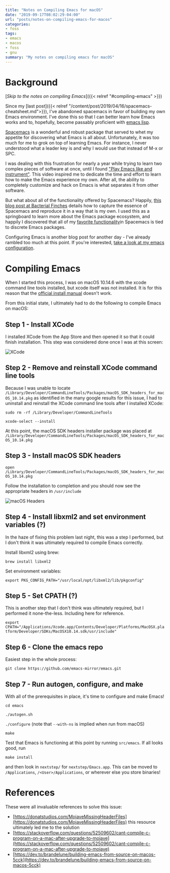 ```yaml
---
title: "Notes on Compiling Emacs for macOS"
date: "2019-09-17T08:02:29-04:00"
url: "posts/notes-on-compiling-emacs-for-macos"
categories:
- foss
tags:
- emacs
- macos
- foss
- gnu
summary: "My notes on compiling emacs for macOS"
---
```


# Background

[*Skip to the notes on compiling Emacs*]({{< relref "#compiling-emacs" >}})

Since my [last post]({{< relref
 "/content/post/2019/04/16/spacemacs-cheatsheet.md">}}),
I've abandoned spacemacs in favor of building my own Emacs
environment. I've done this so that I can better learn how Emacs works
and to, hopefully, become passably proficient with [emacs
lisp](https://www.gnu.org/software/emacs/manual/html_node/elisp/
"Emacs Lisp Reference Manual ").

[Spacemacs](https://spacemacs.org "Spacemacs") is a wonderful and
robust package that served to whet my appetite for discovering what
Emacs is all about. Unfortunately, it was too much for me to grok on
top of learning Emacs. For instance, I never understood what a leader
key is and why I would use that instead of M-x or SPC.

I was dealing with this frustration for nearly a year while trying to
learn two complex pieces of software at once, until I found ["Play
Emacs like and
instrument"](https://www.youtube.com/watch?v=gfZDwYeBlO4 "Play Emacs
like an instrument"). This video inspired me to dedicate the time and
effort to learn how to make the Emacs experience my own. After all,
the ability to completely customize and hack on Emacs is what
separates it from other software.

But what about all of the functionality offered by Spacemacs? Happily,
[this blog post at Bacterial
Finches](https://sam217pa.github.io/2016/08/30/how-to-make-your-own-spacemacs/
"Bacterial Finches blog") details how to capture the essence of
Spacemacs and reproduce it in a way that is my own. I used this as a
springboard to learn more about the Emacs package ecosystem, and
happily I discovered that all of my [favorite
functionality](https://github.com/chrislockard/dotfiles/blob/master/configuration.org#essentials
"Packages essential to my Emacs experience")in Spacemacs is tied to
discrete Emacs packages.

Configuring Emacs is another blog post for another day - I've already
rambled too much at this point. If you're interested, [take a look at
my emacs
configuration](https://github.com/chrislockard/dotfiles/blob/master/configuration.org#essentials
"my emacs configuration").

# Compiling Emacs

When I started this process, I was on macOS 10.14.6 with the xcode
command line tools installed, but xcode itself was not installed. It
is for this reason that the [official install
manual](https://github.com/emacs-mirror/emacs/blob/master/nextstep/INSTALL
"official emacs install manual for macOS") doesn't work.

From this initial state, I ultimately had to do the following to
compile Emacs on macOS:

## Step 1 - Install XCode

I installed XCode from the App Store and then opened it so that it
could finish installation. This step was considered done once I was at
this screen:

![XCode](/images/2019/09-17-1.png)

## Step 2 - Remove and reinstall XCode command line tools

Because I was unable to locate
`/Library/Developer/CommandLineTools/Packages/macOS_SDK_headers_for_macOS_10.14.pkg`
as identified in the many google results for this issue, I had to
uninstall and reinstall the XCode command line tools after I installed
XCode:

`sudo rm -rf /Library/Developer/CommandLineTools`

`xcode-select --install`

At this point, the macOS SDK headers installer package was placed at
`/Library/Developer/CommandLineTools/Packages/macOS_SDK_headers_for_macOS_10.14.pkg`

## Step 3 - Install macOS SDK headers

`open
/Library/Developer/CommandLineTools/Packages/macOS_SDK_headers_for_macOS_10.14.pkg`

Follow the installation to completion and you should now see the
appropriate headers  in `/usr/include`

![macOS Headers](/images/2019/09-17-2.png)

## Step 4 - Install libxml2 and set environment variables (?)

In the haze of fixing this problem last night, this was a step I
performed, but I don't think it was ultimately required to compile
Emacs correctly.

Install libxml2 using brew:

`brew install libxml2`

Set environment variables:

`export PKG_CONFIG_PATH="/usr/local/opt/libxml2/lib/pkgconfig"`

## Step 5 - Set CPATH (?)

This is another step that I don't think was ultimately required, but I
performed it none-the-less. Including here for reference.

`export
CPATH="/Applications/Xcode.app/Contents/Developer/Platforms/MacOSX.platform/Developer/SDKs/MacOSX10.14.sdk/usr/include"`

## Step 6 - Clone the emacs repo

Easiest step in the whole process:

`git clone https://github.com/emacs-mirror/emacs.git`

## Step 7 - Run autogen, configure, and make

With all of the prerequisites in place, it's time to configure and
make Emacs!

`cd emacs`

`./autogen.sh`

`./configure` (note that `--with-ns` is implied when run from macOS)

`make`

Test that Emacs is functioning at this point by running
`src/emacs`. If all looks good, run

`make install`

and then look in `nextstep/` for `nextstep/Emacs.app`. This can be
moved to `/Applications`, `/<User>/Applications`, or wherever else you
store binaries!

# References

These were all invaluable references to solve this issue:

* [https://donatstudios.com/MojaveMissingHeaderFiles](https://donatstudios.com/MojaveMissingHeaderFiles)
  this resource ultimately led me to the solution
* [https://stackoverflow.com/questions/52509602/cant-compile-c-program-on-a-mac-after-upgrade-to-mojave](https://stackoverflow.com/questions/52509602/cant-compile-c-program-on-a-mac-after-upgrade-to-mojave)
* [https://dev.to/brandelune/building-emacs-from-source-on-macos-5cck](https://dev.to/brandelune/building-emacs-from-source-on-macos-5cck)
